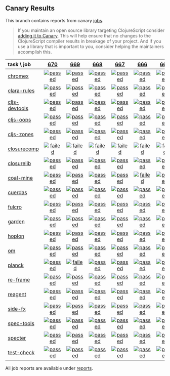 ## Canary Results

This branch contains reports from canary [jobs](https://github.com/cljs-oss/canary/tree/jobs).

> If you maintain an open source library targeting ClojureScript consider [adding it to Canary](https://github.com/cljs-oss/canary/tree/master#how-to-participate). This will help ensure that no changes to the ClojureScript compiler results in breakage of your project. And if you use a library that is important to you, consider helping the maintainers accomplish this.

[//]: # (begin_overview_table)

| task \ job | <a href="reports/2018/11/17/job-000670-1.10.439-39f47c3" title="job #670 finished on 2018-11-17">670</a> | <a href="reports/2018/11/16/job-000669-1.10.444-e48f5ba" title="job #669 finished on 2018-11-16">669</a> | <a href="reports/2018/11/16/job-000668-1.10.439-39f47c3" title="job #668 finished on 2018-11-16">668</a> | <a href="reports/2018/11/15/job-000667-1.10.440-c19429c" title="job #667 finished on 2018-11-15">667</a> | <a href="reports/2018/11/15/job-000666-1.10.439-39f47c3" title="job #666 finished on 2018-11-15">666</a> | <a href="reports/2018/11/14/job-000665-1.10.439-39f47c3" title="job #665 finished on 2018-11-14">665</a> | <a href="reports/2018/11/13/job-000664-1.10.439-39f47c3" title="job #664 finished on 2018-11-13">664</a> | <a href="reports/2018/11/12/job-000663-1.10.439-39f47c3" title="job #663 finished on 2018-11-12">663</a> | <a href="reports/2018/11/11/job-000662-1.10.439-39f47c3" title="job #662 finished on 2018-11-11">662</a> | <a href="reports/2018/11/10/job-000661-1.10.439-39f47c3" title="job #661 finished on 2018-11-10">661</a> |
| :--- | :---: | :---: | :---: | :---: | :---: | :---: | :---: | :---: | :---: | :---: |
| [chromex](https://github.com/binaryage/chromex) | <a href="reports/2018/11/17/job-000670-1.10.439-39f47c3#-chromex"><img title="passed" src="http://box.binaryage.com/s-passed.svg"><a> | <a href="reports/2018/11/16/job-000669-1.10.444-e48f5ba#-chromex"><img title="passed" src="http://box.binaryage.com/s-passed.svg"><a> | <a href="reports/2018/11/16/job-000668-1.10.439-39f47c3#-chromex"><img title="passed" src="http://box.binaryage.com/s-passed.svg"><a> | <a href="reports/2018/11/15/job-000667-1.10.440-c19429c#-chromex"><img title="passed" src="http://box.binaryage.com/s-passed.svg"><a> | <a href="reports/2018/11/15/job-000666-1.10.439-39f47c3#-chromex"><img title="passed" src="http://box.binaryage.com/s-passed.svg"><a> | <a href="reports/2018/11/14/job-000665-1.10.439-39f47c3#-chromex"><img title="passed" src="http://box.binaryage.com/s-passed.svg"><a> | <a href="reports/2018/11/13/job-000664-1.10.439-39f47c3#-chromex"><img title="passed" src="http://box.binaryage.com/s-passed.svg"><a> | <a href="reports/2018/11/12/job-000663-1.10.439-39f47c3#-chromex"><img title="passed" src="http://box.binaryage.com/s-passed.svg"><a> | <a href="reports/2018/11/11/job-000662-1.10.439-39f47c3#-chromex"><img title="passed" src="http://box.binaryage.com/s-passed.svg"><a> | <a href="reports/2018/11/10/job-000661-1.10.439-39f47c3#-chromex"><img title="passed" src="http://box.binaryage.com/s-passed.svg"><a> |
| [clara-rules](https://github.com/cerner/clara-rules) | <a href="reports/2018/11/17/job-000670-1.10.439-39f47c3#-clara-rules"><img title="passed" src="http://box.binaryage.com/s-passed.svg"><a> | <a href="reports/2018/11/16/job-000669-1.10.444-e48f5ba#-clara-rules"><img title="passed" src="http://box.binaryage.com/s-passed.svg"><a> | <a href="reports/2018/11/16/job-000668-1.10.439-39f47c3#-clara-rules"><img title="passed" src="http://box.binaryage.com/s-passed.svg"><a> | <a href="reports/2018/11/15/job-000667-1.10.440-c19429c#-clara-rules"><img title="passed" src="http://box.binaryage.com/s-passed.svg"><a> | <a href="reports/2018/11/15/job-000666-1.10.439-39f47c3#-clara-rules"><img title="passed" src="http://box.binaryage.com/s-passed.svg"><a> | <a href="reports/2018/11/14/job-000665-1.10.439-39f47c3#-clara-rules"><img title="passed" src="http://box.binaryage.com/s-passed.svg"><a> | <a href="reports/2018/11/13/job-000664-1.10.439-39f47c3#-clara-rules"><img title="passed" src="http://box.binaryage.com/s-passed.svg"><a> | <a href="reports/2018/11/12/job-000663-1.10.439-39f47c3#-clara-rules"><img title="passed" src="http://box.binaryage.com/s-passed.svg"><a> | <a href="reports/2018/11/11/job-000662-1.10.439-39f47c3#-clara-rules"><img title="passed" src="http://box.binaryage.com/s-passed.svg"><a> | <a href="reports/2018/11/10/job-000661-1.10.439-39f47c3#-clara-rules"><img title="passed" src="http://box.binaryage.com/s-passed.svg"><a> |
| [cljs-devtools](https://github.com/binaryage/cljs-devtools) | <a href="reports/2018/11/17/job-000670-1.10.439-39f47c3#-cljs-devtools"><img title="passed" src="http://box.binaryage.com/s-passed.svg"><a> | <a href="reports/2018/11/16/job-000669-1.10.444-e48f5ba#-cljs-devtools"><img title="passed" src="http://box.binaryage.com/s-passed.svg"><a> | <a href="reports/2018/11/16/job-000668-1.10.439-39f47c3#-cljs-devtools"><img title="passed" src="http://box.binaryage.com/s-passed.svg"><a> | <a href="reports/2018/11/15/job-000667-1.10.440-c19429c#-cljs-devtools"><img title="passed" src="http://box.binaryage.com/s-passed.svg"><a> | <a href="reports/2018/11/15/job-000666-1.10.439-39f47c3#-cljs-devtools"><img title="passed" src="http://box.binaryage.com/s-passed.svg"><a> | <a href="reports/2018/11/14/job-000665-1.10.439-39f47c3#-cljs-devtools"><img title="passed" src="http://box.binaryage.com/s-passed.svg"><a> | <a href="reports/2018/11/13/job-000664-1.10.439-39f47c3#-cljs-devtools"><img title="passed" src="http://box.binaryage.com/s-passed.svg"><a> | <a href="reports/2018/11/12/job-000663-1.10.439-39f47c3#-cljs-devtools"><img title="passed" src="http://box.binaryage.com/s-passed.svg"><a> | <a href="reports/2018/11/11/job-000662-1.10.439-39f47c3#-cljs-devtools"><img title="passed" src="http://box.binaryage.com/s-passed.svg"><a> | <a href="reports/2018/11/10/job-000661-1.10.439-39f47c3#-cljs-devtools"><img title="passed" src="http://box.binaryage.com/s-passed.svg"><a> |
| [cljs-oops](https://github.com/binaryage/cljs-oops) | <a href="reports/2018/11/17/job-000670-1.10.439-39f47c3#-cljs-oops"><img title="passed" src="http://box.binaryage.com/s-passed.svg"><a> | <a href="reports/2018/11/16/job-000669-1.10.444-e48f5ba#-cljs-oops"><img title="passed" src="http://box.binaryage.com/s-passed.svg"><a> | <a href="reports/2018/11/16/job-000668-1.10.439-39f47c3#-cljs-oops"><img title="passed" src="http://box.binaryage.com/s-passed.svg"><a> | <a href="reports/2018/11/15/job-000667-1.10.440-c19429c#-cljs-oops"><img title="passed" src="http://box.binaryage.com/s-passed.svg"><a> | <a href="reports/2018/11/15/job-000666-1.10.439-39f47c3#-cljs-oops"><img title="passed" src="http://box.binaryage.com/s-passed.svg"><a> | <a href="reports/2018/11/14/job-000665-1.10.439-39f47c3#-cljs-oops"><img title="passed" src="http://box.binaryage.com/s-passed.svg"><a> | <a href="reports/2018/11/13/job-000664-1.10.439-39f47c3#-cljs-oops"><img title="passed" src="http://box.binaryage.com/s-passed.svg"><a> | <a href="reports/2018/11/12/job-000663-1.10.439-39f47c3#-cljs-oops"><img title="passed" src="http://box.binaryage.com/s-passed.svg"><a> | <a href="reports/2018/11/11/job-000662-1.10.439-39f47c3#-cljs-oops"><img title="passed" src="http://box.binaryage.com/s-passed.svg"><a> | <a href="reports/2018/11/10/job-000661-1.10.439-39f47c3#-cljs-oops"><img title="passed" src="http://box.binaryage.com/s-passed.svg"><a> |
| [cljs-zones](https://github.com/binaryage/cljs-zones) | <a href="reports/2018/11/17/job-000670-1.10.439-39f47c3#-cljs-zones"><img title="passed" src="http://box.binaryage.com/s-passed.svg"><a> | <a href="reports/2018/11/16/job-000669-1.10.444-e48f5ba#-cljs-zones"><img title="passed" src="http://box.binaryage.com/s-passed.svg"><a> | <a href="reports/2018/11/16/job-000668-1.10.439-39f47c3#-cljs-zones"><img title="passed" src="http://box.binaryage.com/s-passed.svg"><a> | <a href="reports/2018/11/15/job-000667-1.10.440-c19429c#-cljs-zones"><img title="passed" src="http://box.binaryage.com/s-passed.svg"><a> | <a href="reports/2018/11/15/job-000666-1.10.439-39f47c3#-cljs-zones"><img title="passed" src="http://box.binaryage.com/s-passed.svg"><a> | <a href="reports/2018/11/14/job-000665-1.10.439-39f47c3#-cljs-zones"><img title="passed" src="http://box.binaryage.com/s-passed.svg"><a> | <a href="reports/2018/11/13/job-000664-1.10.439-39f47c3#-cljs-zones"><img title="passed" src="http://box.binaryage.com/s-passed.svg"><a> | <a href="reports/2018/11/12/job-000663-1.10.439-39f47c3#-cljs-zones"><img title="passed" src="http://box.binaryage.com/s-passed.svg"><a> | <a href="reports/2018/11/11/job-000662-1.10.439-39f47c3#-cljs-zones"><img title="passed" src="http://box.binaryage.com/s-passed.svg"><a> | <a href="reports/2018/11/10/job-000661-1.10.439-39f47c3#-cljs-zones"><img title="passed" src="http://box.binaryage.com/s-passed.svg"><a> |
| [closurecomp](https://github.com/mfikes/closurecomp) | <a href="reports/2018/11/17/job-000670-1.10.439-39f47c3#-closurecomp"><img title="failed" src="http://box.binaryage.com/s-failed.svg"><a> | <a href="reports/2018/11/16/job-000669-1.10.444-e48f5ba#-closurecomp"><img title="failed" src="http://box.binaryage.com/s-failed.svg"><a> | <a href="reports/2018/11/16/job-000668-1.10.439-39f47c3#-closurecomp"><img title="failed" src="http://box.binaryage.com/s-failed.svg"><a> | <a href="reports/2018/11/15/job-000667-1.10.440-c19429c#-closurecomp"><img title="failed" src="http://box.binaryage.com/s-failed.svg"><a> | <a href="reports/2018/11/15/job-000666-1.10.439-39f47c3#-closurecomp"><img title="failed" src="http://box.binaryage.com/s-failed.svg"><a> | <a href="reports/2018/11/14/job-000665-1.10.439-39f47c3#-closurecomp"><img title="failed" src="http://box.binaryage.com/s-failed.svg"><a> | <a href="reports/2018/11/13/job-000664-1.10.439-39f47c3#-closurecomp"><img title="failed" src="http://box.binaryage.com/s-failed.svg"><a> | <a href="reports/2018/11/12/job-000663-1.10.439-39f47c3#-closurecomp"><img title="failed" src="http://box.binaryage.com/s-failed.svg"><a> | <a href="reports/2018/11/11/job-000662-1.10.439-39f47c3#-closurecomp"><img title="passed" src="http://box.binaryage.com/s-passed.svg"><a> | <a href="reports/2018/11/10/job-000661-1.10.439-39f47c3#-closurecomp"><img title="passed" src="http://box.binaryage.com/s-passed.svg"><a> |
| [closurelib](https://github.com/mfikes/closurelib) | <a href="reports/2018/11/17/job-000670-1.10.439-39f47c3#-closurelib"><img title="passed" src="http://box.binaryage.com/s-passed.svg"><a> | <a href="reports/2018/11/16/job-000669-1.10.444-e48f5ba#-closurelib"><img title="passed" src="http://box.binaryage.com/s-passed.svg"><a> | <a href="reports/2018/11/16/job-000668-1.10.439-39f47c3#-closurelib"><img title="passed" src="http://box.binaryage.com/s-passed.svg"><a> | <a href="reports/2018/11/15/job-000667-1.10.440-c19429c#-closurelib"><img title="passed" src="http://box.binaryage.com/s-passed.svg"><a> | <a href="reports/2018/11/15/job-000666-1.10.439-39f47c3#-closurelib"><img title="passed" src="http://box.binaryage.com/s-passed.svg"><a> | <a href="reports/2018/11/14/job-000665-1.10.439-39f47c3#-closurelib"><img title="passed" src="http://box.binaryage.com/s-passed.svg"><a> | <a href="reports/2018/11/13/job-000664-1.10.439-39f47c3#-closurelib"><img title="passed" src="http://box.binaryage.com/s-passed.svg"><a> | <a href="reports/2018/11/12/job-000663-1.10.439-39f47c3#-closurelib"><img title="passed" src="http://box.binaryage.com/s-passed.svg"><a> | <a href="reports/2018/11/11/job-000662-1.10.439-39f47c3#-closurelib"><img title="passed" src="http://box.binaryage.com/s-passed.svg"><a> | <a href="reports/2018/11/10/job-000661-1.10.439-39f47c3#-closurelib"><img title="passed" src="http://box.binaryage.com/s-passed.svg"><a> |
| [coal-mine](https://github.com/mfikes/coal-mine) | <a href="reports/2018/11/17/job-000670-1.10.439-39f47c3#-coal-mine"><img title="passed" src="http://box.binaryage.com/s-passed.svg"><a> | <a href="reports/2018/11/16/job-000669-1.10.444-e48f5ba#-coal-mine"><img title="passed" src="http://box.binaryage.com/s-passed.svg"><a> | <a href="reports/2018/11/16/job-000668-1.10.439-39f47c3#-coal-mine"><img title="passed" src="http://box.binaryage.com/s-passed.svg"><a> | <a href="reports/2018/11/15/job-000667-1.10.440-c19429c#-coal-mine"><img title="passed" src="http://box.binaryage.com/s-passed.svg"><a> | <a href="reports/2018/11/15/job-000666-1.10.439-39f47c3#-coal-mine"><img title="failed" src="http://box.binaryage.com/s-failed.svg"><a> | <a href="reports/2018/11/14/job-000665-1.10.439-39f47c3#-coal-mine"><img title="passed" src="http://box.binaryage.com/s-passed.svg"><a> | <a href="reports/2018/11/13/job-000664-1.10.439-39f47c3#-coal-mine"><img title="passed" src="http://box.binaryage.com/s-passed.svg"><a> | <a href="reports/2018/11/12/job-000663-1.10.439-39f47c3#-coal-mine"><img title="passed" src="http://box.binaryage.com/s-passed.svg"><a> | <a href="reports/2018/11/11/job-000662-1.10.439-39f47c3#-coal-mine"><img title="passed" src="http://box.binaryage.com/s-passed.svg"><a> | <a href="reports/2018/11/10/job-000661-1.10.439-39f47c3#-coal-mine"><img title="passed" src="http://box.binaryage.com/s-passed.svg"><a> |
| [cuerdas](https://github.com/funcool/cuerdas) | <a href="reports/2018/11/17/job-000670-1.10.439-39f47c3#-cuerdas"><img title="passed" src="http://box.binaryage.com/s-passed.svg"><a> | <a href="reports/2018/11/16/job-000669-1.10.444-e48f5ba#-cuerdas"><img title="passed" src="http://box.binaryage.com/s-passed.svg"><a> | <a href="reports/2018/11/16/job-000668-1.10.439-39f47c3#-cuerdas"><img title="passed" src="http://box.binaryage.com/s-passed.svg"><a> | <a href="reports/2018/11/15/job-000667-1.10.440-c19429c#-cuerdas"><img title="passed" src="http://box.binaryage.com/s-passed.svg"><a> | <a href="reports/2018/11/15/job-000666-1.10.439-39f47c3#-cuerdas"><img title="passed" src="http://box.binaryage.com/s-passed.svg"><a> | <a href="reports/2018/11/14/job-000665-1.10.439-39f47c3#-cuerdas"><img title="passed" src="http://box.binaryage.com/s-passed.svg"><a> | <a href="reports/2018/11/13/job-000664-1.10.439-39f47c3#-cuerdas"><img title="passed" src="http://box.binaryage.com/s-passed.svg"><a> | <a href="reports/2018/11/12/job-000663-1.10.439-39f47c3#-cuerdas"><img title="passed" src="http://box.binaryage.com/s-passed.svg"><a> | <a href="reports/2018/11/11/job-000662-1.10.439-39f47c3#-cuerdas"><img title="passed" src="http://box.binaryage.com/s-passed.svg"><a> | <a href="reports/2018/11/10/job-000661-1.10.439-39f47c3#-cuerdas"><img title="passed" src="http://box.binaryage.com/s-passed.svg"><a> |
| [fulcro](https://github.com/fulcrologic/fulcro) | <a href="reports/2018/11/17/job-000670-1.10.439-39f47c3#-fulcro"><img title="passed" src="http://box.binaryage.com/s-passed.svg"><a> | <a href="reports/2018/11/16/job-000669-1.10.444-e48f5ba#-fulcro"><img title="passed" src="http://box.binaryage.com/s-passed.svg"><a> | <a href="reports/2018/11/16/job-000668-1.10.439-39f47c3#-fulcro"><img title="passed" src="http://box.binaryage.com/s-passed.svg"><a> | <a href="reports/2018/11/15/job-000667-1.10.440-c19429c#-fulcro"><img title="passed" src="http://box.binaryage.com/s-passed.svg"><a> | <a href="reports/2018/11/15/job-000666-1.10.439-39f47c3#-fulcro"><img title="passed" src="http://box.binaryage.com/s-passed.svg"><a> | <a href="reports/2018/11/14/job-000665-1.10.439-39f47c3#-fulcro"><img title="passed" src="http://box.binaryage.com/s-passed.svg"><a> | <a href="reports/2018/11/13/job-000664-1.10.439-39f47c3#-fulcro"><img title="passed" src="http://box.binaryage.com/s-passed.svg"><a> | <a href="reports/2018/11/12/job-000663-1.10.439-39f47c3#-fulcro"><img title="passed" src="http://box.binaryage.com/s-passed.svg"><a> | <a href="reports/2018/11/11/job-000662-1.10.439-39f47c3#-fulcro"><img title="passed" src="http://box.binaryage.com/s-passed.svg"><a> | <a href="reports/2018/11/10/job-000661-1.10.439-39f47c3#-fulcro"><img title="passed" src="http://box.binaryage.com/s-passed.svg"><a> |
| [garden](https://github.com/noprompt/garden) | <a href="reports/2018/11/17/job-000670-1.10.439-39f47c3#-garden"><img title="passed" src="http://box.binaryage.com/s-passed.svg"><a> | <a href="reports/2018/11/16/job-000669-1.10.444-e48f5ba#-garden"><img title="passed" src="http://box.binaryage.com/s-passed.svg"><a> | <a href="reports/2018/11/16/job-000668-1.10.439-39f47c3#-garden"><img title="passed" src="http://box.binaryage.com/s-passed.svg"><a> | <a href="reports/2018/11/15/job-000667-1.10.440-c19429c#-garden"><img title="passed" src="http://box.binaryage.com/s-passed.svg"><a> | <a href="reports/2018/11/15/job-000666-1.10.439-39f47c3#-garden"><img title="passed" src="http://box.binaryage.com/s-passed.svg"><a> | <a href="reports/2018/11/14/job-000665-1.10.439-39f47c3#-garden"><img title="passed" src="http://box.binaryage.com/s-passed.svg"><a> | <a href="reports/2018/11/13/job-000664-1.10.439-39f47c3#-garden"><img title="passed" src="http://box.binaryage.com/s-passed.svg"><a> | <a href="reports/2018/11/12/job-000663-1.10.439-39f47c3#-garden"><img title="passed" src="http://box.binaryage.com/s-passed.svg"><a> | <a href="reports/2018/11/11/job-000662-1.10.439-39f47c3#-garden"><img title="passed" src="http://box.binaryage.com/s-passed.svg"><a> | <a href="reports/2018/11/10/job-000661-1.10.439-39f47c3#-garden"><img title="passed" src="http://box.binaryage.com/s-passed.svg"><a> |
| [hoplon](https://github.com/hoplon/hoplon) | <a href="reports/2018/11/17/job-000670-1.10.439-39f47c3#-hoplon"><img title="passed" src="http://box.binaryage.com/s-passed.svg"><a> | <a href="reports/2018/11/16/job-000669-1.10.444-e48f5ba#-hoplon"><img title="passed" src="http://box.binaryage.com/s-passed.svg"><a> | <a href="reports/2018/11/16/job-000668-1.10.439-39f47c3#-hoplon"><img title="passed" src="http://box.binaryage.com/s-passed.svg"><a> | <a href="reports/2018/11/15/job-000667-1.10.440-c19429c#-hoplon"><img title="passed" src="http://box.binaryage.com/s-passed.svg"><a> | <a href="reports/2018/11/15/job-000666-1.10.439-39f47c3#-hoplon"><img title="passed" src="http://box.binaryage.com/s-passed.svg"><a> | <a href="reports/2018/11/14/job-000665-1.10.439-39f47c3#-hoplon"><img title="passed" src="http://box.binaryage.com/s-passed.svg"><a> | <a href="reports/2018/11/13/job-000664-1.10.439-39f47c3#-hoplon"><img title="passed" src="http://box.binaryage.com/s-passed.svg"><a> | <a href="reports/2018/11/12/job-000663-1.10.439-39f47c3#-hoplon"><img title="passed" src="http://box.binaryage.com/s-passed.svg"><a> | <a href="reports/2018/11/11/job-000662-1.10.439-39f47c3#-hoplon"><img title="passed" src="http://box.binaryage.com/s-passed.svg"><a> | <a href="reports/2018/11/10/job-000661-1.10.439-39f47c3#-hoplon"><img title="passed" src="http://box.binaryage.com/s-passed.svg"><a> |
| [om](https://github.com/omcljs/om) | <a href="reports/2018/11/17/job-000670-1.10.439-39f47c3#-om"><img title="passed" src="http://box.binaryage.com/s-passed.svg"><a> | <a href="reports/2018/11/16/job-000669-1.10.444-e48f5ba#-om"><img title="passed" src="http://box.binaryage.com/s-passed.svg"><a> | <a href="reports/2018/11/16/job-000668-1.10.439-39f47c3#-om"><img title="passed" src="http://box.binaryage.com/s-passed.svg"><a> | <a href="reports/2018/11/15/job-000667-1.10.440-c19429c#-om"><img title="passed" src="http://box.binaryage.com/s-passed.svg"><a> | <a href="reports/2018/11/15/job-000666-1.10.439-39f47c3#-om"><img title="passed" src="http://box.binaryage.com/s-passed.svg"><a> | <a href="reports/2018/11/14/job-000665-1.10.439-39f47c3#-om"><img title="passed" src="http://box.binaryage.com/s-passed.svg"><a> | <a href="reports/2018/11/13/job-000664-1.10.439-39f47c3#-om"><img title="passed" src="http://box.binaryage.com/s-passed.svg"><a> | <a href="reports/2018/11/12/job-000663-1.10.439-39f47c3#-om"><img title="passed" src="http://box.binaryage.com/s-passed.svg"><a> | <a href="reports/2018/11/11/job-000662-1.10.439-39f47c3#-om"><img title="passed" src="http://box.binaryage.com/s-passed.svg"><a> | <a href="reports/2018/11/10/job-000661-1.10.439-39f47c3#-om"><img title="passed" src="http://box.binaryage.com/s-passed.svg"><a> |
| [planck](https://github.com/planck-repl/planck) | <a href="reports/2018/11/17/job-000670-1.10.439-39f47c3#-planck"><img title="passed" src="http://box.binaryage.com/s-passed.svg"><a> | <a href="reports/2018/11/16/job-000669-1.10.444-e48f5ba#-planck"><img title="failed" src="http://box.binaryage.com/s-failed.svg"><a> | <a href="reports/2018/11/16/job-000668-1.10.439-39f47c3#-planck"><img title="passed" src="http://box.binaryage.com/s-passed.svg"><a> | <a href="reports/2018/11/15/job-000667-1.10.440-c19429c#-planck"><img title="passed" src="http://box.binaryage.com/s-passed.svg"><a> | <a href="reports/2018/11/15/job-000666-1.10.439-39f47c3#-planck"><img title="passed" src="http://box.binaryage.com/s-passed.svg"><a> | <a href="reports/2018/11/14/job-000665-1.10.439-39f47c3#-planck"><img title="passed" src="http://box.binaryage.com/s-passed.svg"><a> | <a href="reports/2018/11/13/job-000664-1.10.439-39f47c3#-planck"><img title="passed" src="http://box.binaryage.com/s-passed.svg"><a> | <a href="reports/2018/11/12/job-000663-1.10.439-39f47c3#-planck"><img title="passed" src="http://box.binaryage.com/s-passed.svg"><a> | <a href="reports/2018/11/11/job-000662-1.10.439-39f47c3#-planck"><img title="passed" src="http://box.binaryage.com/s-passed.svg"><a> | <a href="reports/2018/11/10/job-000661-1.10.439-39f47c3#-planck"><img title="passed" src="http://box.binaryage.com/s-passed.svg"><a> |
| [re-frame](https://github.com/Day8/re-frame) | <a href="reports/2018/11/17/job-000670-1.10.439-39f47c3#-re-frame"><img title="passed" src="http://box.binaryage.com/s-passed.svg"><a> | <a href="reports/2018/11/16/job-000669-1.10.444-e48f5ba#-re-frame"><img title="passed" src="http://box.binaryage.com/s-passed.svg"><a> | <a href="reports/2018/11/16/job-000668-1.10.439-39f47c3#-re-frame"><img title="passed" src="http://box.binaryage.com/s-passed.svg"><a> | <a href="reports/2018/11/15/job-000667-1.10.440-c19429c#-re-frame"><img title="passed" src="http://box.binaryage.com/s-passed.svg"><a> | <a href="reports/2018/11/15/job-000666-1.10.439-39f47c3#-re-frame"><img title="passed" src="http://box.binaryage.com/s-passed.svg"><a> | <a href="reports/2018/11/14/job-000665-1.10.439-39f47c3#-re-frame"><img title="passed" src="http://box.binaryage.com/s-passed.svg"><a> | <a href="reports/2018/11/13/job-000664-1.10.439-39f47c3#-re-frame"><img title="passed" src="http://box.binaryage.com/s-passed.svg"><a> | <a href="reports/2018/11/12/job-000663-1.10.439-39f47c3#-re-frame"><img title="passed" src="http://box.binaryage.com/s-passed.svg"><a> | <a href="reports/2018/11/11/job-000662-1.10.439-39f47c3#-re-frame"><img title="passed" src="http://box.binaryage.com/s-passed.svg"><a> | <a href="reports/2018/11/10/job-000661-1.10.439-39f47c3#-re-frame"><img title="passed" src="http://box.binaryage.com/s-passed.svg"><a> |
| [reagent](https://github.com/reagent-project/reagent) | <a href="reports/2018/11/17/job-000670-1.10.439-39f47c3#-reagent"><img title="passed" src="http://box.binaryage.com/s-passed.svg"><a> | <a href="reports/2018/11/16/job-000669-1.10.444-e48f5ba#-reagent"><img title="passed" src="http://box.binaryage.com/s-passed.svg"><a> | <a href="reports/2018/11/16/job-000668-1.10.439-39f47c3#-reagent"><img title="passed" src="http://box.binaryage.com/s-passed.svg"><a> | <a href="reports/2018/11/15/job-000667-1.10.440-c19429c#-reagent"><img title="passed" src="http://box.binaryage.com/s-passed.svg"><a> | <a href="reports/2018/11/15/job-000666-1.10.439-39f47c3#-reagent"><img title="passed" src="http://box.binaryage.com/s-passed.svg"><a> | <a href="reports/2018/11/14/job-000665-1.10.439-39f47c3#-reagent"><img title="passed" src="http://box.binaryage.com/s-passed.svg"><a> | <a href="reports/2018/11/13/job-000664-1.10.439-39f47c3#-reagent"><img title="passed" src="http://box.binaryage.com/s-passed.svg"><a> | <a href="reports/2018/11/12/job-000663-1.10.439-39f47c3#-reagent"><img title="passed" src="http://box.binaryage.com/s-passed.svg"><a> | <a href="reports/2018/11/11/job-000662-1.10.439-39f47c3#-reagent"><img title="passed" src="http://box.binaryage.com/s-passed.svg"><a> | <a href="reports/2018/11/10/job-000661-1.10.439-39f47c3#-reagent"><img title="passed" src="http://box.binaryage.com/s-passed.svg"><a> |
| [side-fx](https://github.com/cljsrn/side-fx) | <a href="reports/2018/11/17/job-000670-1.10.439-39f47c3#-side-fx"><img title="passed" src="http://box.binaryage.com/s-passed.svg"><a> | <a href="reports/2018/11/16/job-000669-1.10.444-e48f5ba#-side-fx"><img title="passed" src="http://box.binaryage.com/s-passed.svg"><a> | <a href="reports/2018/11/16/job-000668-1.10.439-39f47c3#-side-fx"><img title="passed" src="http://box.binaryage.com/s-passed.svg"><a> | <a href="reports/2018/11/15/job-000667-1.10.440-c19429c#-side-fx"><img title="passed" src="http://box.binaryage.com/s-passed.svg"><a> | <a href="reports/2018/11/15/job-000666-1.10.439-39f47c3#-side-fx"><img title="passed" src="http://box.binaryage.com/s-passed.svg"><a> | <a href="reports/2018/11/14/job-000665-1.10.439-39f47c3#-side-fx"><img title="passed" src="http://box.binaryage.com/s-passed.svg"><a> | <a href="reports/2018/11/13/job-000664-1.10.439-39f47c3#-side-fx"><img title="passed" src="http://box.binaryage.com/s-passed.svg"><a> | <a href="reports/2018/11/12/job-000663-1.10.439-39f47c3#-side-fx"><img title="passed" src="http://box.binaryage.com/s-passed.svg"><a> | <a href="reports/2018/11/11/job-000662-1.10.439-39f47c3#-side-fx"><img title="passed" src="http://box.binaryage.com/s-passed.svg"><a> | <a href="reports/2018/11/10/job-000661-1.10.439-39f47c3#-side-fx"><img title="passed" src="http://box.binaryage.com/s-passed.svg"><a> |
| [spec-tools](https://github.com/metosin/spec-tools) | <a href="reports/2018/11/17/job-000670-1.10.439-39f47c3#-spec-tools"><img title="passed" src="http://box.binaryage.com/s-passed.svg"><a> | <a href="reports/2018/11/16/job-000669-1.10.444-e48f5ba#-spec-tools"><img title="passed" src="http://box.binaryage.com/s-passed.svg"><a> | <a href="reports/2018/11/16/job-000668-1.10.439-39f47c3#-spec-tools"><img title="passed" src="http://box.binaryage.com/s-passed.svg"><a> | <a href="reports/2018/11/15/job-000667-1.10.440-c19429c#-spec-tools"><img title="passed" src="http://box.binaryage.com/s-passed.svg"><a> | <a href="reports/2018/11/15/job-000666-1.10.439-39f47c3#-spec-tools"><img title="passed" src="http://box.binaryage.com/s-passed.svg"><a> | <a href="reports/2018/11/14/job-000665-1.10.439-39f47c3#-spec-tools"><img title="passed" src="http://box.binaryage.com/s-passed.svg"><a> | <a href="reports/2018/11/13/job-000664-1.10.439-39f47c3#-spec-tools"><img title="passed" src="http://box.binaryage.com/s-passed.svg"><a> | <a href="reports/2018/11/12/job-000663-1.10.439-39f47c3#-spec-tools"><img title="passed" src="http://box.binaryage.com/s-passed.svg"><a> | <a href="reports/2018/11/11/job-000662-1.10.439-39f47c3#-spec-tools"><img title="passed" src="http://box.binaryage.com/s-passed.svg"><a> | <a href="reports/2018/11/10/job-000661-1.10.439-39f47c3#-spec-tools"><img title="passed" src="http://box.binaryage.com/s-passed.svg"><a> |
| [specter](https://github.com/nathanmarz/specter) | <a href="reports/2018/11/17/job-000670-1.10.439-39f47c3#-specter"><img title="passed" src="http://box.binaryage.com/s-passed.svg"><a> | <a href="reports/2018/11/16/job-000669-1.10.444-e48f5ba#-specter"><img title="passed" src="http://box.binaryage.com/s-passed.svg"><a> | <a href="reports/2018/11/16/job-000668-1.10.439-39f47c3#-specter"><img title="passed" src="http://box.binaryage.com/s-passed.svg"><a> | <a href="reports/2018/11/15/job-000667-1.10.440-c19429c#-specter"><img title="passed" src="http://box.binaryage.com/s-passed.svg"><a> | <a href="reports/2018/11/15/job-000666-1.10.439-39f47c3#-specter"><img title="passed" src="http://box.binaryage.com/s-passed.svg"><a> | <a href="reports/2018/11/14/job-000665-1.10.439-39f47c3#-specter"><img title="passed" src="http://box.binaryage.com/s-passed.svg"><a> | <a href="reports/2018/11/13/job-000664-1.10.439-39f47c3#-specter"><img title="passed" src="http://box.binaryage.com/s-passed.svg"><a> | <a href="reports/2018/11/12/job-000663-1.10.439-39f47c3#-specter"><img title="passed" src="http://box.binaryage.com/s-passed.svg"><a> | <a href="reports/2018/11/11/job-000662-1.10.439-39f47c3#-specter"><img title="passed" src="http://box.binaryage.com/s-passed.svg"><a> | <a href="reports/2018/11/10/job-000661-1.10.439-39f47c3#-specter"><img title="passed" src="http://box.binaryage.com/s-passed.svg"><a> |
| [test-check](https://github.com/clojure/test.check) | <a href="reports/2018/11/17/job-000670-1.10.439-39f47c3#-test-check"><img title="passed" src="http://box.binaryage.com/s-passed.svg"><a> | <a href="reports/2018/11/16/job-000669-1.10.444-e48f5ba#-test-check"><img title="passed" src="http://box.binaryage.com/s-passed.svg"><a> | <a href="reports/2018/11/16/job-000668-1.10.439-39f47c3#-test-check"><img title="passed" src="http://box.binaryage.com/s-passed.svg"><a> | <a href="reports/2018/11/15/job-000667-1.10.440-c19429c#-test-check"><img title="passed" src="http://box.binaryage.com/s-passed.svg"><a> | <a href="reports/2018/11/15/job-000666-1.10.439-39f47c3#-test-check"><img title="passed" src="http://box.binaryage.com/s-passed.svg"><a> | <a href="reports/2018/11/14/job-000665-1.10.439-39f47c3#-test-check"><img title="passed" src="http://box.binaryage.com/s-passed.svg"><a> | <a href="reports/2018/11/13/job-000664-1.10.439-39f47c3#-test-check"><img title="passed" src="http://box.binaryage.com/s-passed.svg"><a> | <a href="reports/2018/11/12/job-000663-1.10.439-39f47c3#-test-check"><img title="passed" src="http://box.binaryage.com/s-passed.svg"><a> | <a href="reports/2018/11/11/job-000662-1.10.439-39f47c3#-test-check"><img title="passed" src="http://box.binaryage.com/s-passed.svg"><a> | <a href="reports/2018/11/10/job-000661-1.10.439-39f47c3#-test-check"><img title="passed" src="http://box.binaryage.com/s-passed.svg"><a> |

[//]: # (end_overview_table)

All job reports are available under [reports](reports).
